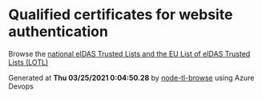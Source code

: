# Qualified certificates for website authentication 
 Browse the [national eIDAS Trusted Lists and the EU List of eIDAS Trusted Lists (LOTL)](https://webgate.ec.europa.eu/tl-browser/#/) 
 
 
Generated at **Thu 03/25/2021  0:04:50.28** by [node-tl-browse](https://github.com/ymedlop/node-tl-browser) using Azure Devops 
